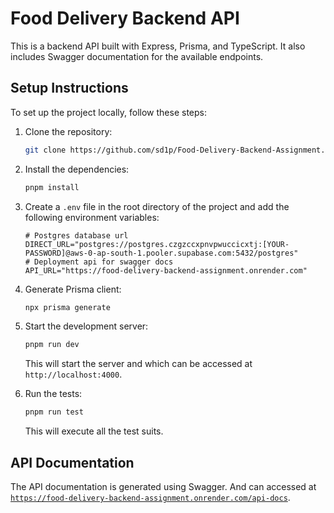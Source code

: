 # Food Delivery Backend API

This is a backend API built with Express, Prisma, and TypeScript. It also includes Swagger documentation for the available endpoints.

## Setup Instructions

To set up the project locally, follow these steps:

1. Clone the repository:

    ```bash
    git clone https://github.com/sd1p/Food-Delivery-Backend-Assignment.git
    ```

2. Install the dependencies:

    ```bash
    pnpm install
    ```

3. Create a `.env` file in the root directory of the project and add the following environment variables:

    ```dotenv
    # Postgres database url
    DIRECT_URL="postgres://postgres.czgzccxpnvpwuccicxtj:[YOUR-PASSWORD]@aws-0-ap-south-1.pooler.supabase.com:5432/postgres"
    # Deployment api for swagger docs
    API_URL="https://food-delivery-backend-assignment.onrender.com"
    ```

4. Generate Prisma client:

    ```bash
    npx prisma generate
    ```

5. Start the development server:

    ```bash
    pnpm run dev
    ```

    This will start the server and which can be accessed at `http://localhost:4000`.

6. Run the tests:

    ```bash
    pnpm run test
    ```

    This will execute all the test suits.

## API Documentation

The API documentation is generated using Swagger. And can accessed at [`https://food-delivery-backend-assignment.onrender.com/api-docs`](https://food-delivery-backend-assignment.onrender.com/api-docs).
